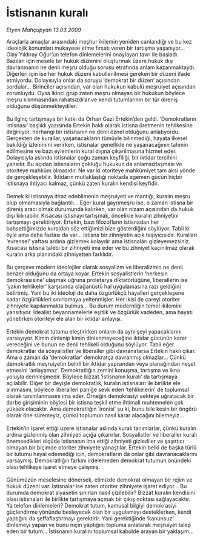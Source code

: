 # İstisnanın kuralı

*Etyen Mahçupyan 13.03.2009*

<div class="taraf_structure_2col_1zq">
<div class="margen_n">



 <p>Araçlarla amaçlar arasındaki meşhur ikilemin yeniden canlandığı ve bu kez ideolojik konumları mukayese etme fırsatı veren bir tartışma yaşanıyor... Olay Yıldıray Oğur’un telefon dinlemelerini onaylayan tavrı ile başladı. Bazıları için mesele bir hukuk düzenini oluşturmak üzere hukuk dışı davranmanın ne denli meşru olduğu sorusu etrafında anlam kazanmaktaydı. Diğerleri için ise her hukuk düzeni kabullenilmesi gereken bir düzeni ifade etmiyordu. Dolayısıyla onlar da soruyu ‘demokrat bir düzen’ açısından sordular... Birinciler açısından, var olan hukukun kabulü meşruiyet açısından zorunluydu. Oysa ikinci grup zaten meşru olmayan bir hukukun böylece meşru kılınmasından rahatsızdılar ve kendi tutumlarının bir tür direniş olduğunu düşünmekteydiler. <br/><br/>Bu ilginç tartışmaya bir katkı da Orhan Gazi Ertekin’den geldi. ‘Demokratların istisnası’ başlıklı yazısında Ertekin haklı olarak istisna üretmenin tehlikesine değiniyor, herhangi bir istisnanın ne denli öznel olduğunu anlatıyordu. Gerçekten de kurallar, yaşanacakların tümüyle bilinmediği, hayata ilkesel bakıldığı izlenimini verirken, istisnalar genellikle ne yaşanacağının tahmin edilmesine ve bazı eylemlerin kural dışına çıkarılmasına hizmet eder. Dolayısıyla aslında istisnalar çoğu zaman keyfiliği, bir iktidar tercihini yansıtır. Bu açıdan istisnaların çokluğu hukukun da anlamsızlaşması ve otoriteye mahkûm olmasıdır. Ne var ki otoriteye mahkûmiyet tam aksi yönde de gerçekleşebilir. İktidarın mutlaklaştığı noktada egemen gücün hiçbir istisnaya ihtiyacı kalmaz, çünkü zaten kuralın kendisi keyfidir. <br/><br/>Demek ki istisnaya itiraz edebilmenin meşruiyeti ve mantığı, kuralın meşru olup olmamasıyla bağlantılı... Eğer kural gayrımeşru ise, o zaman istisna bir direniş aracı olmak durumunda kalırken, var olan nizam açısından da hukuk dışı kılınabilir. Kısacası istisnayı tartışmak, öncelikle kuralın zihniyetini tartışmayı gerektiriyor. Ertekin, bazı filozofların istisnadan her bahsettiğimizde kuraldan söz ettiğimizi bize gösterdiğini söylüyor. Tabii ki öyle ama daha fazlası da var... İstisna bir zihniyetin açık taşıyıcısıdır. Kuralları ‘evrensel’ yaftası ardına gizlemek kolaydır ama istisnaları gizleyemezsiniz. Kısacası istisna talebi bir zihniyeti ima eder ve bu zihniyet kaçınılmaz olarak kuralın arka planındaki zihniyetten farklıdır. <br/><br/>Bu çerçeve modern ideolojiler olarak sosyalizm ve liberalizmin ne denli benzer olduğunu da ortaya koyar. Ertekin sosyalistlerin ‘herkesin demokrasisine’ ulaşmak uğruna proletarya diktatörlüğüne, liberallerin ise ‘yakın tehlikeler’ karşısında olağanüstü hal uygulamasına razı geldiğini belirtmiş. Yani bu iki ideoloji de daha özgürlükçü hayalleri gerçekleşene kadar özgürlükleri sınırlamaya yeltenmişler. Her ikisi de çareyi otoriter zihniyete kapılanmakta bulmuş... Bu durum modernliğin temel ikilemini yansıtıyor. İdealist beyannamelerle eşitlik ve özgürlük vadeden, ama hayatı yönetirken otoriteyi ele alan bir iktidar anlayışı. <br/><br/>Ertekin demokrat tutumu eleştirirken onların da aynı şeyi yapacaklarını varsayıyor. Kimin dinlenip kimin dinlenmeyeceğine iktidar gücünün karar vereceğini ve bunun ne denli tehlikeli olduğunu söylüyor. Tabii eğer demokratlar da sosyalistler ve liberaller gibi davranırlarsa Ertekin haklı çıkar. Ama o zaman da ‘demokratlar’ demokratça davranmış olmazlar... Çünkü demokratlık meşruiyetin belirli bir iktidar yapısından veya olanağından neşet etmesini ‘anlayamaz’. Demokratlığın zemini konuşma, tartışma ve ikna yoluyla derinleşmedir. Böylece bizzat ‘istisnanın kuralı’ da tartışmaya açılabilir. Diğer bir deyişle demokratlık, kuralın istisnaları ile birlikte ele alınmasını, böylece liberalleri paniğe sevk eden ‘tehlikelerin’ de toplumsal olarak tanımlanmasını ima eder. Örneğin demokrasiyi sekteye uğratacak bir darbe girişiminin böylesi bir istisna teşkil etme ihtimali muhtemelen çok yüksek olacaktır. Ama demokratlığın ‘ironisi’ şu ki, bunu bile kesin bir öngörü olarak öne süremeyiz, çünkü toplumun nasıl karar alacağını bilemeyiz... <br/><br/>Ertekin’in işaret ettiği üzere istisnalar aslında kuralı tanımlarlar, çünkü kuralın ardına gizlenmiş olan zihniyeti açığa çıkarırlar. Sosyalistler ve liberaller kuralı önemsedikleri ölçüde istisnanın ima ettiği zihniyeti gizlediler ve şaşırtıcı olmayan bir biçimde otoriter zihniyete yanaştılar. Ertekin belki de başka türlü bir tutumu hayal edemediği için, demokratların da onlar gibi davranacaklarını varsaymış. Demokratlığın farkını irdelemeden demokrat tutumun önündeki olası tehlikeye işaret etmeye çalışmış. <br/><br/>Günümüzün meselesine dönersek, elimizde demokrat olmayan bir rejim ve hukuk düzeni var. İstisnalar ise zaten otoriter zihniyete işaret ediyor... Bu durumda demokrat siyasetin sınırları nasıl çizilebilir? Bizzat kuralın kendisini olası istisnaları ile birlikte tartışmaya açmak bir çıkış noktası sağlayacaktır. Ya telefon dinlemeleri? Demokrat tutum, kamusal bilgiyi demokrasiyi güçlendirme yönünde besleyecek olan bir uygulamayı desteklerken, kendi yaptığını da şeffaflaştırmayı gerektirir. Yani gerektiğinde ‘kanunsuz’ dinlemeyi yapan ve bunu niçin yaptığını topluma anlatarak meşruiyet talep eden bir tutum... İstisnanın kuralını toplumsal kabulde arayan bir yaklaşım... </p>

<br/>


<div id="taraf_not">
</div>

</div>


</div>
